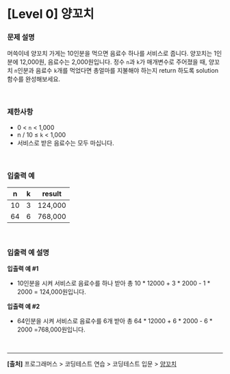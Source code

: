 # [Level 0] 양꼬치

### 문제 설명
머쓱이네 양꼬치 가게는 10인분을 먹으면 음료수 하나를 서비스로 줍니다. 양꼬치는 1인분에 12,000원, 음료수는 2,000원입니다. 정수 `n`과 `k`가 매개변수로 주어졌을 때, 양꼬치 `n`인분과 음료수 `k`개를 먹었다면 총얼마를 지불해야 하는지 return 하도록 solution 함수를 완성해보세요.

<br>

### 제한사항
* 0 < `n` < 1,000
* n / 10 ≤ `k` < 1,000
* 서비스로 받은 음료수는 모두 마십니다.

<br>

### 입출력 예
|n|k|result|
|---|---|---|
|10|3|124,000|
|64|6|768,000|

<br>

### 입출력 예 설명
**입출력 예 #1**
* 10인분을 시켜 서비스로 음료수를 하나 받아 총 10 * 12000 + 3 * 2000 - 1 * 2000 = 124,000원입니다.

**입출력 예 #2**
* 64인분을 시켜 서비스로 음료수를 6개 받아 총 64 * 12000 + 6 * 2000 - 6 * 2000 =768,000원입니다.

<br>

---

**[출처]** 프로그래머스 > 코딩테스트 연습 > 코딩테스트 입문 > [양꼬치](https://school.programmers.co.kr/learn/courses/30/lessons/120830)